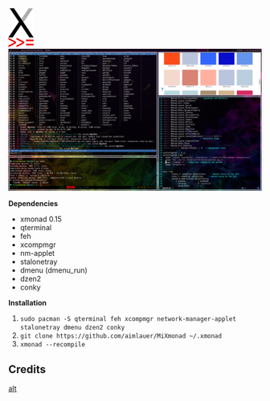 <img src="assets/xmonad_logo.png" width="50"/>
<img src="screenshots/1.png" />

**Dependencies**  
- xmonad 0.15
- qterminal
- feh
- xcompmgr
- nm-applet
- stalonetray
- dmenu (dmenu_run)
- dzen2
- conky

**Installation**  
1. `sudo pacman -S qterminal feh xcompmgr network-manager-applet stalonetray dmenu dzen2 conky`
2. `git clone https://github.com/aimlauer/MiXmonad ~/.xmonad`
3. `xmonad --recompile`

## Credits
[alt](https://beginners-guide-to-xmonad.readthedocs.io/configure_stalonetray.html)
